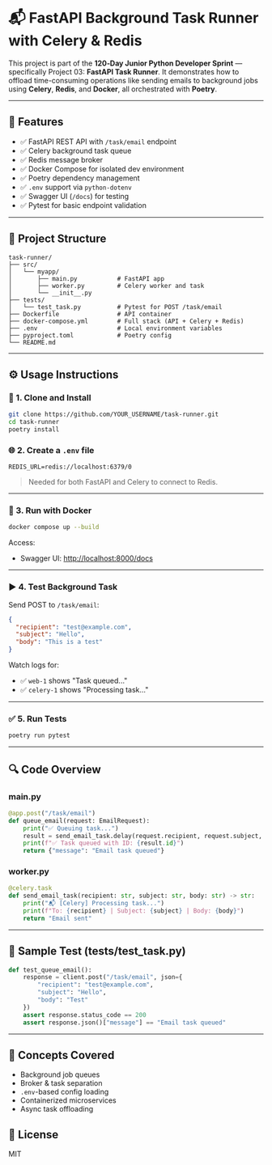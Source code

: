 # 📬 FastAPI Background Task Runner with Celery & Redis

This project is part of the **120‑Day Junior Python Developer Sprint** — specifically Project 03: **FastAPI Task Runner**. It demonstrates how to offload time-consuming operations like sending emails to background jobs using **Celery**, **Redis**, and **Docker**, all orchestrated with **Poetry**.

---

## 🚀 Features

- ✅ FastAPI REST API with `/task/email` endpoint
- ✅ Celery background task queue
- ✅ Redis message broker
- ✅ Docker Compose for isolated dev environment
- ✅ Poetry dependency management
- ✅ `.env` support via `python-dotenv`
- ✅ Swagger UI (`/docs`) for testing
- ✅ Pytest for basic endpoint validation

---

## 🧱 Project Structure

```
task-runner/
├── src/
│   └── myapp/
│       ├── main.py           # FastAPI app
│       ├── worker.py         # Celery worker and task
│       └── __init__.py
├── tests/
│   └── test_task.py          # Pytest for POST /task/email
├── Dockerfile                # API container
├── docker-compose.yml        # Full stack (API + Celery + Redis)
├── .env                      # Local environment variables
├── pyproject.toml            # Poetry config
└── README.md
```

---

## ⚙️ Usage Instructions

### 🔧 1. Clone and Install

```bash
git clone https://github.com/YOUR_USERNAME/task-runner.git
cd task-runner
poetry install
```

### 🌐 2. Create a `.env` file

```env
REDIS_URL=redis://localhost:6379/0
```

> Needed for both FastAPI and Celery to connect to Redis.

---

### 🐳 3. Run with Docker

```bash
docker compose up --build
```

Access:
- Swagger UI: [http://localhost:8000/docs](http://localhost:8000/docs)

---

### ▶️ 4. Test Background Task

Send POST to `/task/email`:

```json
{
  "recipient": "test@example.com",
  "subject": "Hello",
  "body": "This is a test"
}
```

Watch logs for:

- ✅ `web-1` shows "Task queued..."
- ✅ `celery-1` shows "Processing task..."

---

### ✅ 5. Run Tests

```bash
poetry run pytest
```

---

## 🔍 Code Overview

### main.py

```python
@app.post("/task/email")
def queue_email(request: EmailRequest):
    print("✅ Queuing task...")
    result = send_email_task.delay(request.recipient, request.subject, request.body)
    print(f"✅ Task queued with ID: {result.id}")
    return {"message": "Email task queued"}
```

### worker.py

```python
@celery.task
def send_email_task(recipient: str, subject: str, body: str) -> str:
    print("📬 [Celery] Processing task...")
    print(f"To: {recipient} | Subject: {subject} | Body: {body}")
    return "Email sent"
```

---

## 🧪 Sample Test (tests/test_task.py)

```python
def test_queue_email():
    response = client.post("/task/email", json={
        "recipient": "test@example.com",
        "subject": "Hello",
        "body": "Test"
    })
    assert response.status_code == 200
    assert response.json()["message"] == "Email task queued"
```

---

## 🧠 Concepts Covered

- Background job queues
- Broker & task separation
- `.env`-based config loading
- Containerized microservices
- Async task offloading


## 📄 License

MIT
